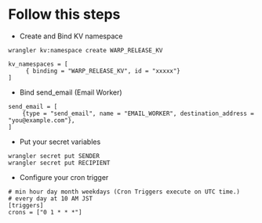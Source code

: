 # Follow this steps
- Create and Bind KV namespace

```
wrangler kv:namespace create WARP_RELEASE_KV

kv_namespaces = [
	 { binding = "WARP_RELEASE_KV", id = "xxxxx"}
]
```

- Bind send_email (Email Worker)

```
send_email = [
    {type = "send_email", name = "EMAIL_WORKER", destination_address = "you@example.com"},
]
```

- Put your secret variables

```
wrangler secret put SENDER
wrangler secret put RECIPIENT 
```

- Configure your cron trigger

```
# min hour day month weekdays (Cron Triggers execute on UTC time.)
# every day at 10 AM JST
[triggers]
crons = ["0 1 * * *"]
```